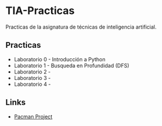 # TIA-Practicas

Practicas de la asignatura de técnicas de inteligencia artificial.

## Practicas

- Laboratorio 0 - Introducción a Python
- Laboratorio 1 - Busqueda en Profundidad (DFS)
- Laboratorio 2 -
- Laboratorio 3 -
- Laboratorio 4 -

## Links

- [Pacman Project](https://ai.berkeley.edu/project_overview.html)
